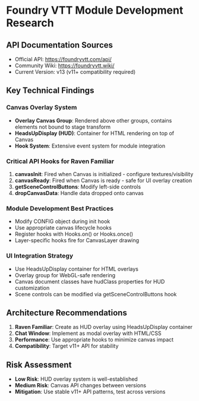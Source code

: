 # Foundry VTT Module Development Research

## API Documentation Sources
- Official API: https://foundryvtt.com/api/
- Community Wiki: https://foundryvtt.wiki/
- Current Version: v13 (v11+ compatibility required)

## Key Technical Findings

### Canvas Overlay System
- **Overlay Canvas Group**: Rendered above other groups, contains elements not bound to stage transform
- **HeadsUpDisplay (HUD)**: Container for HTML rendering on top of Canvas
- **Hook System**: Extensive event system for module integration

### Critical API Hooks for Raven Familiar
1. **canvasInit**: Fired when Canvas is initialized - configure textures/visibility
2. **canvasReady**: Fired when Canvas is ready - safe for UI overlay creation
3. **getSceneControlButtons**: Modify left-side controls
4. **dropCanvasData**: Handle data dropped onto canvas

### Module Development Best Practices
- Modify CONFIG object during init hook
- Use appropriate canvas lifecycle hooks
- Register hooks with Hooks.on() or Hooks.once()
- Layer-specific hooks fire for CanvasLayer drawing

### UI Integration Strategy
- Use HeadsUpDisplay container for HTML overlays
- Overlay group for WebGL-safe rendering
- Canvas document classes have hudClass properties for HUD customization
- Scene controls can be modified via getSceneControlButtons hook

## Architecture Recommendations
1. **Raven Familiar**: Create as HUD overlay using HeadsUpDisplay container
2. **Chat Window**: Implement as modal overlay with HTML/CSS
3. **Performance**: Use appropriate hooks to minimize canvas impact
4. **Compatibility**: Target v11+ API for stability

## Risk Assessment
- **Low Risk**: HUD overlay system is well-established
- **Medium Risk**: Canvas API changes between versions
- **Mitigation**: Use stable v11+ API patterns, test across versions